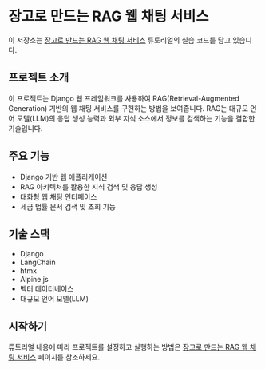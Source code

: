 # 장고로 만드는 RAG 웹 채팅 서비스

이 저장소는 [장고로 만드는 RAG 웹 채팅 서비스](https://ai.pyhub.kr/hands-on-lab/django-webchat-rag/) 튜토리얼의 실습 코드를 담고 있습니다.

## 프로젝트 소개

이 프로젝트는 Django 웹 프레임워크를 사용하여 RAG(Retrieval-Augmented Generation) 기반의 웹 채팅 서비스를 구현하는 방법을 보여줍니다. RAG는 대규모 언어 모델(LLM)의 응답 생성 능력과 외부 지식 소스에서 정보를 검색하는 기능을 결합한 기술입니다.

## 주요 기능

- Django 기반 웹 애플리케이션
- RAG 아키텍처를 활용한 지식 검색 및 응답 생성
- 대화형 웹 채팅 인터페이스
- 세금 법률 문서 검색 및 조회 기능

## 기술 스택

- Django
- LangChain
- htmx
- Alpine.js
- 벡터 데이터베이스
- 대규모 언어 모델(LLM)

## 시작하기

튜토리얼 내용에 따라 프로젝트를 설정하고 실행하는 방법은 [장고로 만드는 RAG 웹 채팅 서비스](https://ai.pyhub.kr/hands-on-lab/django-webchat-rag/) 페이지를 참조하세요.
